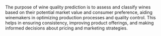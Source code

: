 The purpose of wine quality prediction is to assess and classify wines based on their potential market value and consumer preference, aiding winemakers in optimizing production processes and quality control. This helps in ensuring consistency, improving product offerings, and making informed decisions about pricing and marketing strategies.

